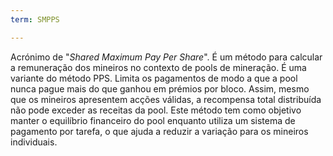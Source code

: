 ```yaml
---
term: SMPPS

---
```

Acrónimo de "*Shared Maximum Pay Per Share*". É um método para calcular a remuneração dos mineiros no contexto de pools de mineração. É uma variante do método PPS. Limita os pagamentos de modo a que a pool nunca pague mais do que ganhou em prémios por bloco. Assim, mesmo que os mineiros apresentem acções válidas, a recompensa total distribuída não pode exceder as receitas da pool. Este método tem como objetivo manter o equilíbrio financeiro do pool enquanto utiliza um sistema de pagamento por tarefa, o que ajuda a reduzir a variação para os mineiros individuais.